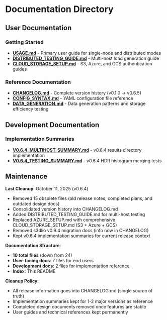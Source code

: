 # Documentation Directory

## User Documentation

### Getting Started
- **[USAGE.md](USAGE.md)** - Primary user guide for single-node and distributed modes
- **[DISTRIBUTED_TESTING_GUIDE.md](DISTRIBUTED_TESTING_GUIDE.md)** - Multi-host load generation guide
- **[CLOUD_STORAGE_SETUP.md](CLOUD_STORAGE_SETUP.md)** - S3, Azure, and GCS authentication guides

### Reference Documentation
- **[CHANGELOG.md](CHANGELOG.md)** - Complete version history (v0.1.0 → v0.6.5)
- **[CONFIG_SYNTAX.md](CONFIG_SYNTAX.md)** - YAML configuration file reference
- **[DATA_GENERATION.md](DATA_GENERATION.md)** - Data generation patterns and storage efficiency testing

## Development Documentation

### Implementation Summaries
- **[V0.6.4_MULTIHOST_SUMMARY.md](V0.6.4_MULTIHOST_SUMMARY.md)** - v0.6.4 results directory implementation
- **[V0.6.4_TESTING_SUMMARY.md](V0.6.4_TESTING_SUMMARY.md)** - v0.6.4 HDR histogram merging tests

## Maintenance

**Last Cleanup**: October 11, 2025 (v0.6.4)
- Removed 15 obsolete files (old release notes, completed plans, and outdated design docs)
- Consolidated version history into CHANGELOG.md
- Added DISTRIBUTED_TESTING_GUIDE.md for multi-host testing
- Replaced AZURE_SETUP.md with comprehensive CLOUD_STORAGE_SETUP.md (S3 + Azure + GCS)
- Removed s3dlio v0.9.4 migration docs (info now in CHANGELOG)
- Kept v0.6.4 implementation summaries for current release context

**Documentation Structure**:
- **10 total files** (down from 24)
- **User-facing docs**: 7 files for end users
- **Development docs**: 2 files for implementation reference
- **Index**: This README

**Cleanup Policy**:
- All release information goes into CHANGELOG.md (single source of truth)
- Implementation summaries kept for 1-2 major versions as reference
- Completed design documents removed once features are stable
- User guides and technical references kept permanently
